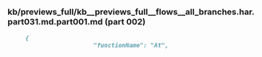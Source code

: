 ### kb/previews_full/kb__previews_full__flows__all_branches.har.part031.md.part001.md (part 002)

```md
     {
                        "functionName": "At",
                     
```

```
